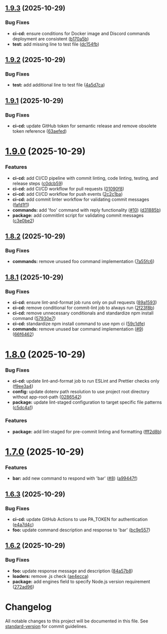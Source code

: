 ## [1.9.3](https://github.com/grantchatterton/amano-discord-bot/compare/v1.9.2...v1.9.3) (2025-10-29)


### Bug Fixes

* **ci-cd:** ensure conditions for Docker image and Discord commands deployment are consistent ([b170a5b](https://github.com/grantchatterton/amano-discord-bot/commit/b170a5b3b880863f79f24186fc2698499f07ea62))
* **test:** add missing line to test file ([dc154fb](https://github.com/grantchatterton/amano-discord-bot/commit/dc154fbe3947d62cb77d0e118e4ab2007b60d9cf))

## [1.9.2](https://github.com/grantchatterton/amano-discord-bot/compare/v1.9.1...v1.9.2) (2025-10-29)


### Bug Fixes

* **test:** add additional line to test file ([4a5d7ca](https://github.com/grantchatterton/amano-discord-bot/commit/4a5d7ca7b964b79b4c162210a83c475559761394))

## [1.9.1](https://github.com/grantchatterton/amano-discord-bot/compare/v1.9.0...v1.9.1) (2025-10-29)


### Bug Fixes

* **ci-cd:** update GitHub token for semantic release and remove obsolete token reference ([63aefed](https://github.com/grantchatterton/amano-discord-bot/commit/63aefedf9c08ce5efc94337d31b579a27c6cb6d1))

# [1.9.0](https://github.com/grantchatterton/amano-discord-bot/compare/v1.8.2...v1.9.0) (2025-10-29)


### Features

* **ci-cd:** add CI/CD pipeline with commit linting, code linting, testing, and release steps ([c0dcb59](https://github.com/grantchatterton/amano-discord-bot/commit/c0dcb5939ff97750814823a82ee1ca97da0d784d))
* **ci-cd:** add CI/CD workflow for pull requests ([01090f8](https://github.com/grantchatterton/amano-discord-bot/commit/01090f8711153be902672101c81431f9251e3843))
* **ci-cd:** add CI/CD workflow for push events ([2c2c1ba](https://github.com/grantchatterton/amano-discord-bot/commit/2c2c1badfcf948fed0c78540080c77efa6f2a919))
* **ci-cd:** add commit linter workflow for validating commit messages ([fafd1f1](https://github.com/grantchatterton/amano-discord-bot/commit/fafd1f11585d0e77c5ea6493e402e925efe4370c))
* **commands:** add 'foo' command with reply functionality ([#10](https://github.com/grantchatterton/amano-discord-bot/issues/10)) ([d31885b](https://github.com/grantchatterton/amano-discord-bot/commit/d31885b1d2d5b0757bfc18b3fc26c4ac6fcce483))
* **package:** add commitlint script for validating commit messages ([c3e0be2](https://github.com/grantchatterton/amano-discord-bot/commit/c3e0be219f2e778f366e8d0e42b3c7d47379db65))

## [1.8.2](https://github.com/grantchatterton/amano-discord-bot/compare/v1.8.1...v1.8.2) (2025-10-29)


### Bug Fixes

* **commands:** remove unused foo command implementation ([7a55fc6](https://github.com/grantchatterton/amano-discord-bot/commit/7a55fc69d052551291702cebd5b02ba2775f9796))

## [1.8.1](https://github.com/grantchatterton/amano-discord-bot/compare/v1.8.0...v1.8.1) (2025-10-29)


### Bug Fixes

* **ci-cd:** ensure lint-and-format job runs only on pull requests ([89a1593](https://github.com/grantchatterton/amano-discord-bot/commit/89a159309fefddeab0d2356b4c2de9af3c1a6bd3))
* **ci-cd:** remove conditional for commit-lint job to always run ([2f23f8b](https://github.com/grantchatterton/amano-discord-bot/commit/2f23f8ba309a2b7737af3265d7a459b965267dc6))
* **ci-cd:** remove unnecessary conditionals and standardize npm install command ([57930e7](https://github.com/grantchatterton/amano-discord-bot/commit/57930e7a9471a0adef2ae1f8e16ebd37516f7df4))
* **ci-cd:** standardize npm install command to use npm ci ([59c1dfe](https://github.com/grantchatterton/amano-discord-bot/commit/59c1dfeecd616c77b64012109a9343fc266c7863))
* **commands:** remove unused bar command implementation ([#9](https://github.com/grantchatterton/amano-discord-bot/issues/9)) ([66f6462](https://github.com/grantchatterton/amano-discord-bot/commit/66f64629092e9c1340d3d3c7129838993869904a))

# [1.8.0](https://github.com/grantchatterton/amano-discord-bot/compare/v1.7.0...v1.8.0) (2025-10-29)


### Bug Fixes

* **ci-cd:** update lint-and-format job to run ESLint and Prettier checks only ([f9ee3a4](https://github.com/grantchatterton/amano-discord-bot/commit/f9ee3a4a286fd64eeaf7b74c2ed82ff82fd15aee))
* **config:** update dotenv path resolution to use project root directory without app-root-path ([0286542](https://github.com/grantchatterton/amano-discord-bot/commit/028654249315adafb5d721742ca135f1ca0c90a2))
* **package:** update lint-staged configuration to target specific file patterns ([c5dc4a1](https://github.com/grantchatterton/amano-discord-bot/commit/c5dc4a1995459787c970bfd7603a90b4a0b75ee1))


### Features

* **package:** add lint-staged for pre-commit linting and formatting ([fff2d8b](https://github.com/grantchatterton/amano-discord-bot/commit/fff2d8b76bc56bec2247cc7231b0c315d25a54dd))

# [1.7.0](https://github.com/grantchatterton/amano-discord-bot/compare/v1.6.3...v1.7.0) (2025-10-29)


### Features

* **bar:** add new command to respond with 'bar' ([#8](https://github.com/grantchatterton/amano-discord-bot/issues/8)) ([a99447f](https://github.com/grantchatterton/amano-discord-bot/commit/a99447f3cb6869c37e38fc34e2e7a4aedd14c58c))

## [1.6.3](https://github.com/grantchatterton/amano-discord-bot/compare/v1.6.2...v1.6.3) (2025-10-29)


### Bug Fixes

* **ci-cd:** update GitHub Actions to use PA_TOKEN for authentication ([e4a7d4c](https://github.com/grantchatterton/amano-discord-bot/commit/e4a7d4cf47a6c6dd2bcbf36f0d4ba089163b357c))
* **foo:** update command description and response to 'bar' ([bc9e557](https://github.com/grantchatterton/amano-discord-bot/commit/bc9e55738109316dbf8508678db94aecfadb92df))

## [1.6.2](https://github.com/grantchatterton/amano-discord-bot/compare/v1.6.1...v1.6.2) (2025-10-29)


### Bug Fixes

* **foo:** update response message and description ([84a57b8](https://github.com/grantchatterton/amano-discord-bot/commit/84a57b8e5b2dc7a4e7394c2a2f0dc2cee88562dc))
* **loaders:** remove .js check ([ae4ecca](https://github.com/grantchatterton/amano-discord-bot/commit/ae4eccae9c5b5bde18f3333abec0ae9f56859dfc))
* **package:** add engines field to specify Node.js version requirement ([272ad96](https://github.com/grantchatterton/amano-discord-bot/commit/272ad96b6457d75bc985038ddfe27f4445c8abaa))

# Changelog

All notable changes to this project will be documented in this file. See [standard-version](https://github.com/conventional-changelog/standard-version) for commit guidelines.
